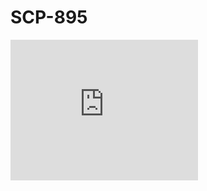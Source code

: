 # SCP-895
                        



<iframe align='' frameborder='0' scrolling='' class='' src='http://scpfoundation.org/895/feed.html' height='225px' width='300px' style='' />


收容區域895-06的实时影像 (30 m)



**项目编号：** SCP-895

**项目等级：** Euclid

**特殊收容措施：** SCP-895被封闭的保存在一个大概100米深的地下封闭保管室内，在没有至少两个3级人员的许可下，任何人员不准携带照相机，麦克风或者其他的监视设备到SCP-895周围十米的“红区”内。

任何在该保管区内的人员展现出不正常的行为或者心理上的创伤必须立刻被拘留，然后被带离保管区或者直接处决。

**描述：** SCP-895是一具华丽装饰的橡木棺材，被基金会工作人员于██/█/██发现于█████ █████太平间，当时因为该太平间的摄像设备上观察到了不正常的影像，当问及SCP-895时，该太平间管理人员不能确认这个棺材是在什么时候和如何被放到这个地方的，特工尝试打开了棺材，但是发现里面空空如也，然而，观察人员却在实时摄像头上发现[数据删除]，直到需要更多的观察，SCP-895都需要保持关闭状态。

在SCP-895 50米以内，就会在摄像或者拍照设备上造成短时间的中断和持续的真实的幻象，该幻想一般都在SCP-895附近。在SCP-895五米内拍摄到的影像或照片会对人员造成严重的心理创伤和狂乱，这些创伤不会对观察人员的生理造成伤害。

**附录 895-01：** 从SCP-895回收记录中截取的声音片段 (██/█/██)


> 03:41L - **指挥官：** 第一小队，我是指挥官。所有的平民已经被疏散了，你们现在可以继续进行回收工作。
03:41L - **第一小队队长：** 指挥官，这是第一小队队长。收到，我们正在继续前进。
03:43L - **第一小队队长：** 我们已经进入大厅。请接收视频。
03:44L - **指挥官：** 第一小队，我是指挥官。我们正在接受…[停顿]…我们在墙上看到了很多血迹，请确认。
03:44L - **第一小队队长：** 没有，指挥官，墙上很干净。没有什么不正常的。
03:45L - **指挥官：** …血迹不见了。第一小队，这可能是该SCP的模因效果。
03:45L - **第一小队队长：** 收到，指挥官。第一小队正在进入SCP所在房间。
03:47L - **第一小队队长：** 我们进入了SCP所在房间，发现了该SCP。
03:48L - **指挥官：** 天啊，它在动…第一小队，立刻确认，该项目似乎是活的并且在动！
03:48L - **第一小队队长：** …指挥官，没有，我们没有看到任何移动。对象是普通的。
03:48L - **第一小队队长：** 2号，打开它。
03:48L - *武器上膛声，紧接着是对象被打开的声音。* 
03:49L - **第一小队2号：** 长官，里面什么也没有。
03:50L - **第一小队队长：** 指挥官，这是第一小队队长。对象里面看起来是空的。
03:51L - **第一小队队长：** 指挥官，你收到了吗？
03:51L - **指挥官：** *发出尖叫和呕吐的声音。* 
03:51L - **第一小队队长：** 指挥官，你收到了吗？！
03:52L - **第一小队队长：** 干，关闭那个东西，赶快撤退！
> 

**附录 895-02：** 因为事件[数据删除]并且失去了3名工作人员，SCP-895的“红区”已经从原来的5米半径提升到10米半径，为保险起见安保人员的轮换也缩短到4小时一换。



« [SCP-894](/scp-894) | SCP-895 | [SCP-896](/scp-896) »





                    